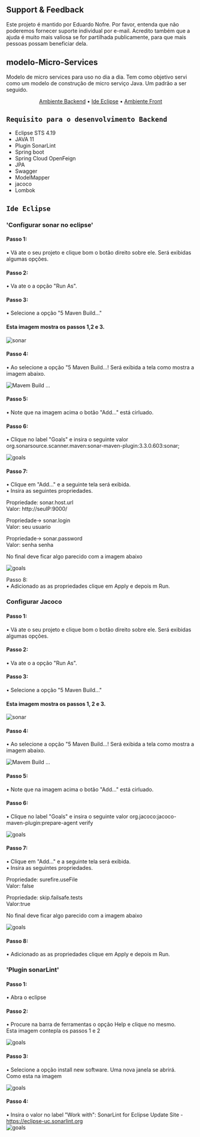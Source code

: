 ## Support & Feedback<BR>
Este projeto é mantido por Eduardo Nofre. Por favor, entenda que não poderemos fornecer suporte individual por e-mail. Acredito também que a ajuda é muito mais valiosa se for partilhada publicamente, para que mais pessoas possam beneficiar dela.

## modelo-Micro-Services<BR>

Modelo de micro services para uso no dia  a dia.
Tem como objetivo servi como um modelo de construção de micro serviço Java. Um padrão a ser seguido.

<p align="center">
   <a href="#ambiente-dev-backend">Ambiente Backend</a> •
   <a href="#infra-estrutura-aws">Ide Eclipse</a> •
  <a href="#ambiente-dev-front">Ambiente Front</a>
</p>

## `Requisito para o desenvolvimento Backend`
- Eclipse STS 4.19
- JAVA 11 
- Plugin SonarLint
- Spring boot 
- Spring Cloud OpenFeign
- JPA
- Swagger 
- ModelMapper 
- jacoco 
- Lombok

## `Ide Eclipse`
### 'Configurar sonar no eclipse'
#### Passo 1:<br>
   • Vá ate o seu projeto e clique bom o botão direito sobre ele. Será exibidas algumas opções. <br>
#### Passo 2: <br>
   • Va ate o a opção "Run As". <br>
#### Passo 3: <br>
   • Selecione a opção "5 Maven Build..." <br>
        
#### Esta imagem mostra os passos 1,2 e 3. <br>

![sonar](sonar.png)

#### Passo 4: <br>
   • Ao selecione a opção "5 Maven Build...! Será exibida a tela como mostra a imagem abaixo.<br>
  
![Mavem Build ...](buildMaven.PNG)
  
#### Passo 5:<br>
   • Note que na imagem acima o botão "Add..." está cirluado.<br>
#### Passo 6:<br>
   • Clique no label "Goals" e insira o seguinte valor org.sonarsource.scanner.maven:sonar-maven-plugin:3.3.0.603:sonar;<br>
    
   ![goals](goals.PNG)
  
#### Passo 7:<br>
   • Clique em "Add..." e a seguinte tela será exibida. <br/>
   • Insira as seguintes propriedades.<br>
   
   Propriedade: sonar.host.url
   <br>Valor: http://seuIP:9000/
   
   Propriedade-> sonar.login
   <br>Valor: seu usuario
   
   Propriedade-> sonar.password
   <br>Valor: senha senha<br>
   
   No final deve ficar algo parecido com a imagem abaixo <br>

   ![goals](add.PNG)
  
Passo 8: <br>
   • Adicionado as as propriedades clique em Apply e depois m Run.<br>
  
### Configurar Jacoco
#### Passo 1:<br>
   • Vá ate o seu projeto e clique bom o botão direito sobre ele. Será exibidas algumas opções.<br>
 #### Passo 2:<br>
   • Va ate o a opção "Run As".<br>
 #### Passo 3:<br>
   • Selecione a opção "5 Maven Build..."<br>
        
  #### Esta imagem mostra os passos 1, 2 e 3.

   ![sonar](sonar.png)

#### Passo 4:<br>
   • Ao selecione a opção "5 Maven Build...! Será exibida a tela como mostra a imagem abaixo.<br>
  
   ![Mavem Build ...](buildMaven.PNG)
  
#### Passo 5:<br>
   • Note que na imagem acima o botão "Add..." está cirluado.<br>
#### Passo 6:<br>
   • Clique no label "Goals" e insira o seguinte valor org.jacoco:jacoco-maven-plugin:prepare-agent verify<br>

![goals](gols2.PNG)

#### Passo 7:<br>
• Clique em "Add..." e a seguinte tela será exibida. <br>
• Insira as seguintes propriedades. <br>

Propriedade: surefire.useFile 
<br>Valor: false   

Propriedade: skip.failsafe.tests 
<br>Valor:true 
   
   No final deve ficar algo parecido com a imagem abaixo <br>

![goals](jacoco.PNG)
  
#### Passo 8: <br>
   • Adicionado as as propriedades clique em Apply e depois m Run.<br>
  
### 'Plugin sonarLint'
#### Passo 1:<br>
   • Abra o eclipse<br> 
#### Passo 2:<br>  
   • Procure na barra de ferramentas o opção Help e clique no mesmo.<br> 
   Esta imagem contepla os passos 1 e 2

![goals](sonarlint01.PNG)
   
#### Passo 3:<br>  
   • Selecione a opção install new software. Uma nova janela se abrirá.<br> 
   Como esta na imagem

![goals](sonarlint02.PNG)

#### Passo 4:<br>  
  • Insira o valor no label "Work with": SonarLint for Eclipse Update Site - https://eclipse-uc.sonarlint.org <br>
  ![goals](sonarlint04.PNG)
